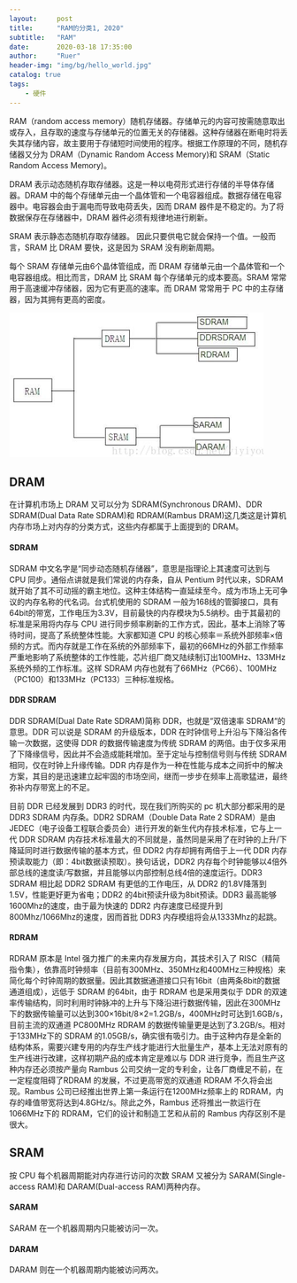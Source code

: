 ```yaml
---
layout:     post
title:      "RAM的分类1, 2020"
subtitle:   "RAM"
date:       2020-03-18 17:35:00
author:     "Ruer"
header-img: "img/bg/hello_world.jpg"
catalog: true
tags:
    - 硬件
---
```


RAM（random access memory）随机存储器。存储单元的内容可按需随意取出或存入，且存取的速度与存储单元的位置无关的存储器。这种存储器在断电时将丢失其存储内容，故主要用于存储短时间使用的程序。根据工作原理的不同，随机存储器又分为 DRAM（Dynamic Random Access Memory)和 SRAM（Static Random Access Memory)。

DRAM 表示动态随机存取存储器。这是一种以电荷形式进行存储的半导体存储器。DRAM 中的每个存储单元由一个晶体管和一个电容器组成。数据存储在电容器中。电容器会由于漏电而导致电荷丢失，因而 DRAM 器件是不稳定的。为了将数据保存在存储器中，DRAM 器件必须有规律地进行刷新。

SRAM 表示静态态随机存取存储器。 因此只要供电它就会保持一个值。一般而言，SRAM 比 DRAM 要快，这是因为 SRAM 没有刷新周期。

每个 SRAM 存储单元由6个晶体管组成，而 DRAM 存储单元由一个晶体管和一个电容器组成。相比而言，DRAM 比 SRAM 每个存储单元的成本要高。SRAM 常常用于高速缓冲存储器，因为它有更高的速率。而 DRAM 常常用于 PC 中的主存储器，因为其拥有更高的密度。

![1](/img/Hardware/RAM分类.png)

## DRAM

在计算机市场上 DRAM 又可以分为 SDRAM(Synchronous DRAM)、DDR SDRAM(Dual Data Rate SDRAM)和 RDRAM(Rambus DRAM)这几类这是计算机内存市场上对内存的分类方式，这些内存都属于上面提到的 DRAM。

#### SDRAM

SDRAM 中文名字是“同步动态随机存储器”，意思是指理论上其速度可达到与 CPU 同步。通俗点讲就是我们常说的内存条，自从 Pentium 时代以来，SDRAM 就开始了其不可动摇的霸主地位。这种主体结构一直延续至今。成为市场上无可争议的内存名称的代名词。台式机使用的 SDRAM 一般为168线的管脚接口，具有64bit的带宽，工作电压为3.3V，目前最快的内存模块为5.5纳秒。由于其最初的标准是采用将内存与 CPU 进行同步频率刷新的工作方式，因此，基本上消除了等待时间，提高了系统整体性能。大家都知道 CPU 的核心频率＝系统外部频率×倍频的方式。而内存就是工作在系统的外部频率下，最初的66MHz的外部工作频率严重地影响了系统整体的工作性能，芯片组厂商又陆续制订出100MHz、133MHz系统外频的工作标准。这样 SDRAM 内存也就有了66MHz（PC66）、100MHz（PC100）和133MHz（PC133）三种标准规格。

#### DDR SDRAM

DDR SDRAM(Dual Date Rate SDRAM)简称 DDR，也就是“双倍速率 SDRAM“的意思。DDR 可以说是 SDRAM 的升级版本，DDR 在时钟信号上升沿与下降沿各传输一次数据，这使得 DDR 的数据传输速度为传统 SDRAM 的两倍。由于仅多采用了下降缘信号，因此并不会造成能耗增加。至于定址与控制信号则与传统 SDRAM 相同，仅在时钟上升缘传输。DDR 内存是作为一种在性能与成本之间折中的解决方案，其目的是迅速建立起牢固的市场空间，继而一步步在频率上高歌猛进，最终弥补内存带宽上的不足。

目前 DDR 已经发展到 DDR3 的时代，现在我们所购买的 pc 机大部分都采用的是 DDR3 SDRAM 内存条。DDR2 SDRAM（Double Data Rate 2  SDRAM）是由 JEDEC（电子设备工程联合委员会）进行开发的新生代内存技术标准，它与上一代 DDR SDRAM 内存技术标准最大的不同就是，虽然同是采用了在时钟的上升/下降延同时进行数据传输的基本方式，但 DDR2 内存却拥有两倍于上一代 DDR 内存预读取能力（即：4bit数据读预取）。换句话说，DDR2 内存每个时钟能够以4倍外部总线的速度读/写数据，并且能够以内部控制总线4倍的速度运行。DDR3 SDRAM 相比起 DDR2 SDRAM 有更低的工作电压，从 DDR2 的1.8V降落到1.5V，性能更好更为省电；DDR2 的4bit预读升级为8bit预读。DDR3 最高能够1600Mhz的速度，由于最为快速的 DDR2 内存速度已经提升到800Mhz/1066Mhz的速度，因而首批 DDR3 内存模组将会从1333Mhz的起跳。

#### RDRAM

RDRAM 原本是 Intel 强力推广的未来内存发展方向，其技术引入了 RISC（精简指令集），依靠高时钟频率（目前有300MHz、350MHz和400MHz三种规格）来简化每个时钟周期的数据量。因此其数据通道接口只有16bit（由两条8bit的数据通道组成），远低于 SDRAM 的64bit，由于 RDRAM 也是采用类似于 DDR 的双速率传输结构，同时利用时钟脉冲的上升与下降沿进行数据传输，因此在300MHz下的数据传输量可以达到300×16bit/8×2=1.2GB/s，400MHz时可达到1.6GB/s，目前主流的双通道 PC800MHz RDRAM 的数据传输量更是达到了3.2GB/s。相对于133MHz下的 SDRAM 的1.05GB/s，确实很有吸引力。由于这种内存是全新的结构体系，需要兴建专用的内存生产线才能进行大批量生产，基本上无法对原有的生产线进行改建，这样初期产品的成本肯定是难以与 DDR 进行竞争，而且生产这种内存还必须按产量向 Rambus 公司交纳一定的专利金，让各厂商缠足不前，在一定程度阻碍了RDRAM 的发展，不过更高带宽的双通道 RDRAM 不久将会出现。Rambus 公司已经推出世界上第一条运行在1200MHz频率上的 RDRAM，内存的峰值带宽将达到4.8GHz/s。除此之外，Rambus 还将推出一款运行在1066MHz下的 RDRAM，它们的设计和制造工艺和从前的 Rambus 内存区别不是很大。

## SRAM

按 CPU 每个机器周期能对内存进行访问的次数 SRAM 又被分为 SARAM(Single-access RAM)和 DARAM(Dual-access RAM)两种内存。

#### SARAM

SARAM 在一个机器周期内只能被访问一次。

#### DARAM

DARAM 则在一个机器周期内能被访问两次。